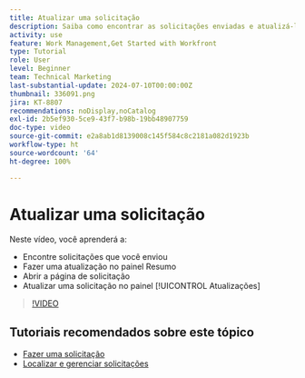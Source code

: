 ```yaml
---
title: Atualizar uma solicitação
description: Saiba como encontrar as solicitações enviadas e atualizá-las no  [!DNL  Workfront].
activity: use
feature: Work Management,Get Started with Workfront
type: Tutorial
role: User
level: Beginner
team: Technical Marketing
last-substantial-update: 2024-07-10T00:00:00Z
thumbnail: 336091.png
jira: KT-8807
recommendations: noDisplay,noCatalog
exl-id: 2b5ef930-5ce9-43f7-b98b-19bb48907759
doc-type: video
source-git-commit: e2a8ab1d8139008c145f584c8c2181a082d1923b
workflow-type: ht
source-wordcount: '64'
ht-degree: 100%

---
```


# Atualizar uma solicitação

Neste vídeo, você aprenderá a:

* Encontre solicitações que você enviou
* Fazer uma atualização no painel Resumo
* Abrir a página de solicitação
* Atualizar uma solicitação no painel [!UICONTROL Atualizações]

>[!VIDEO](https://video.tv.adobe.com/v/336091/?quality=12&learn=on)

## Tutoriais recomendados sobre este tópico

* [Fazer uma solicitação](/help/manage-work/issues-requests/make-a-request.md)
* [Localizar e gerenciar solicitações](/help/manage-work/issues-requests/find-requests.md)
